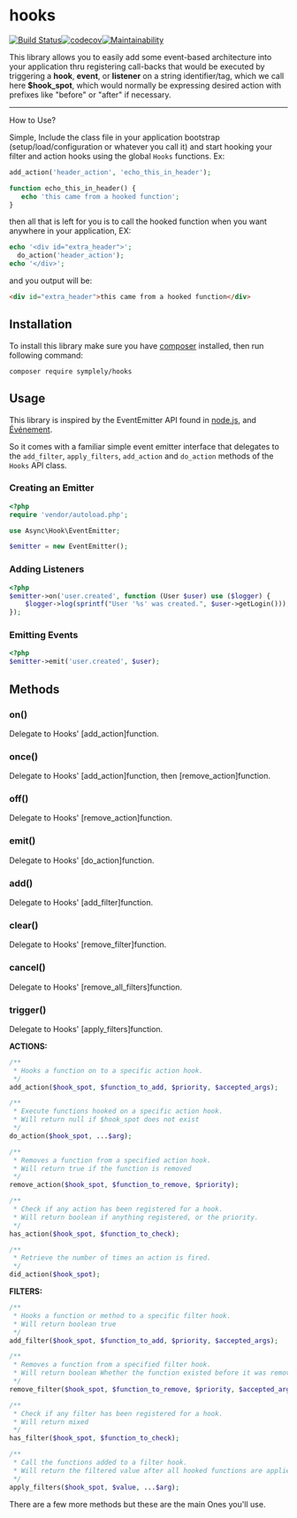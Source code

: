# hooks

[![Build Status](https://travis-ci.org/symplely/hooks.svg?branch=master)](https://travis-ci.org/symplely/hooks)[![codecov](https://codecov.io/gh/symplely/hooks/branch/master/graph/badge.svg)](https://codecov.io/gh/symplely/hooks)[![Maintainability](https://api.codeclimate.com/v1/badges/e7b6139e27783c3c4ae0/maintainability)](https://codeclimate.com/github/symplely/hooks/maintainability)

This library allows you to easily add some event-based architecture into your application thru registering call-backs that would be executed by triggering a **hook**, **event**, or **listener** on a string identifier/tag, which we call here __$hook_spot__, which would normally be expressing desired action with prefixes like "before" or "after" if necessary.

----------

How to Use?

Simple, Include the class file in your application bootstrap (setup/load/configuration or whatever you call it) and start hooking your filter and action hooks using the global `Hooks` functions. Ex:

```PHP
add_action('header_action', 'echo_this_in_header');

function echo_this_in_header() {
   echo 'this came from a hooked function';
}
```

then all that is left for you is to call the hooked function when you want anywhere in your application, EX:

```PHP
echo '<div id="extra_header">';
  do_action('header_action');
echo '</div>';
```

and you output will be:

```html
<div id="extra_header">this came from a hooked function</div>
```

## Installation

To install this library make sure you have [composer](https://getcomposer.org/) installed, then run following command:

```shell
composer require symplely/hooks
```

## Usage

This library is inspired by the EventEmitter API found in [node.js](https://github.com/nodejs/node/blob/master/lib/events.js), and [Événement](https://github.com/igorw/evenement).

So it comes with a familiar simple event emitter interface that delegates to the `add_filter`, `apply_filters`, `add_action` and `do_action` methods of the `Hooks` API class.

### Creating an Emitter

```php
<?php
require 'vendor/autoload.php';

use Async\Hook\EventEmitter;

$emitter = new EventEmitter();
```

### Adding Listeners

```php
<?php
$emitter->on('user.created', function (User $user) use ($logger) {
    $logger->log(sprintf("User '%s' was created.", $user->getLogin()));
});
```

### Emitting Events

```php
<?php
$emitter->emit('user.created', $user);
```

## Methods

### on()

Delegate to Hooks' [add_action]function.

### once()

Delegate to Hooks' [add_action]function, then [remove_action]function.

### off()

Delegate to Hooks' [remove_action]function.

### emit()

Delegate to Hooks' [do_action]function.

### add()

Delegate to Hooks' [add_filter]function.

### clear()

Delegate to Hooks' [remove_filter]function.

### cancel()

Delegate to Hooks' [remove_all_filters]function.

### trigger()

Delegate to Hooks' [apply_filters]function.

**ACTIONS:**

```php
/**
 * Hooks a function on to a specific action hook.
 */
add_action($hook_spot, $function_to_add, $priority, $accepted_args);

/**
 * Execute functions hooked on a specific action hook.
 * Will return null if $hook_spot does not exist
 */
do_action($hook_spot, ...$arg);

/**
 * Removes a function from a specified action hook.
 * Will return true if the function is removed
 */
remove_action($hook_spot, $function_to_remove, $priority);

/**
 * Check if any action has been registered for a hook.
 * Will return boolean if anything registered, or the priority.
 */
has_action($hook_spot, $function_to_check);

/**
 * Retrieve the number of times an action is fired.
 */
did_action($hook_spot);
```

**FILTERS:**

```php
/**
 * Hooks a function or method to a specific filter hook.
 * Will return boolean true
 */
add_filter($hook_spot, $function_to_add, $priority, $accepted_args);

/**
 * Removes a function from a specified filter hook.
 * Will return boolean Whether the function existed before it was removed
 */
remove_filter($hook_spot, $function_to_remove, $priority, $accepted_args);

/**
 * Check if any filter has been registered for a hook.
 * Will return mixed
 */
has_filter($hook_spot, $function_to_check);

/**
 * Call the functions added to a filter hook.
 * Will return the filtered value after all hooked functions are applied to it.
 */
apply_filters($hook_spot, $value, ...$arg);
```

There are a few more methods but these are the main Ones you'll use.
